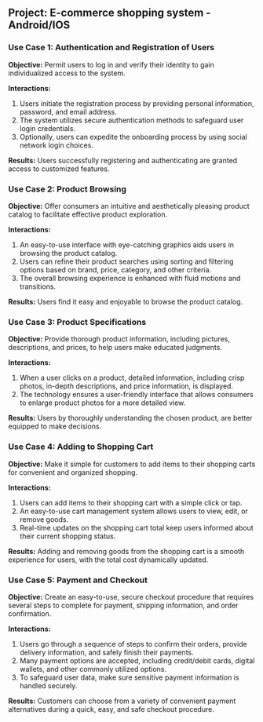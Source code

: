 ## Project: E-commerce shopping system - Android/IOS

### **Use Case 1: Authentication and Registration of Users**

**Objective:** Permit users to log in and verify their identity to gain individualized access to the system.

**Interactions:**
1. Users initiate the registration process by providing personal information, password, and email address.
2. The system utilizes secure authentication methods to safeguard user login credentials.
3. Optionally, users can expedite the onboarding process by using social network login choices.

**Results:** Users successfully registering and authenticating are granted access to customized features.

### Use Case 2: Product Browsing

**Objective:** Offer consumers an intuitive and aesthetically pleasing product catalog to facilitate effective product exploration.

**Interactions:**
1. An easy-to-use interface with eye-catching graphics aids users in browsing the product catalog.
2. Users can refine their product searches using sorting and filtering options based on brand, price, category, and other criteria.
3. The overall browsing experience is enhanced with fluid motions and transitions.

**Results:** Users find it easy and enjoyable to browse the product catalog.

### **Use Case 3: Product Specifications**

**Objective:** Provide thorough product information, including pictures, descriptions, and prices, to help users make educated judgments.

**Interactions:**
1. When a user clicks on a product, detailed information, including crisp photos, in-depth descriptions, and price information, is displayed.
2. The technology ensures a user-friendly interface that allows consumers to enlarge product photos for a more detailed view.

**Results:** Users by thoroughly understanding the chosen product, are better equipped to make decisions.

### Use Case 4: Adding to Shopping Cart

**Objective:** Make it simple for customers to add items to their shopping carts for convenient and organized shopping.

**Interactions:**
1. Users can add items to their shopping cart with a simple click or tap.
2. An easy-to-use cart management system allows users to view, edit, or remove goods.
3. Real-time updates on the shopping cart total keep users informed about their current shopping status.

**Results:** Adding and removing goods from the shopping cart is a smooth experience for users, with the total cost dynamically updated.

### Use Case 5: Payment and Checkout

**Objective:** Create an easy-to-use, secure checkout procedure that requires several steps to complete for payment, shipping information, and order confirmation.

**Interactions:**
1. Users go through a sequence of steps to confirm their orders, provide delivery information, and safely finish their payments.
2. Many payment options are accepted, including credit/debit cards, digital wallets, and other commonly utilized options.
3. To safeguard user data, make sure sensitive payment information is handled securely.
  
**Results:** Customers can choose from a variety of convenient payment alternatives during a quick, easy, and safe checkout procedure.
